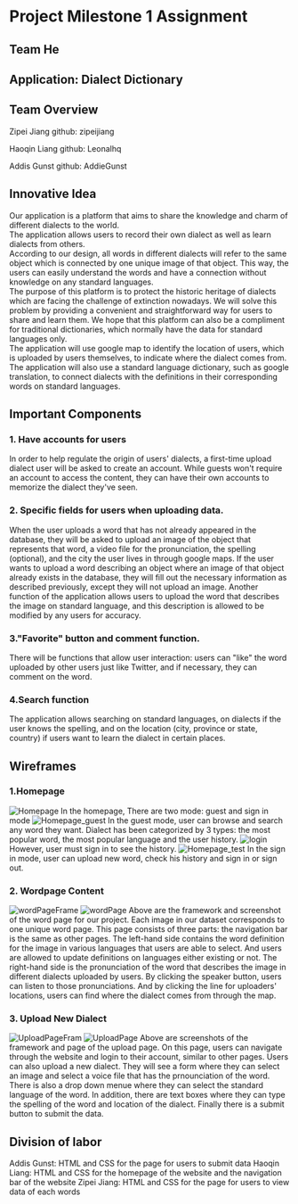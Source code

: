 # Project Milestone 1 Assignment #
## Team He ##
## Application: Dialect Dictionary ##
## Team Overview ##
Zipei Jiang github: zipeijiang

Haoqin Liang github: Leonalhq

Addis Gunst github: AddieGunst
## Innovative Idea ##
Our application is a platform that aims to share the knowledge and charm of different dialects to the world.  
The application allows users to record their own dialect as well as learn dialects from others.  
According to our design, all words in different dialects will refer to the same object which is connected by one unique image of that object. This way, the users can easily understand the words and have a connection without knowledge on any standard languages.   
The purpose of this platform is to protect the historic heritage of dialects which are facing the challenge of extinction nowadays. We will solve this problem by providing a convenient and straightforward way for users to share and learn them. We hope that this platform can also be a compliment for traditional dictionaries, which normally have the data for standard languages only.  
The application will use google map to identify the location of users, which is uploaded by users themselves, to indicate where the dialect comes from. The application will also use a standard language dictionary, such as google translation, to connect dialects with the definitions in their corresponding words on standard languages.   
## Important Components ##
### 1. Have accounts for users
In order to help regulate the origin of users' dialects, a first-time upload dialect user will be asked to create an account. While guests won't require an account to access the content, they can have their own accounts to memorize the dialect they've seen.  

### 2. Specific fields for users when uploading data.
When the user uploads a word that has not already appeared in the database, they will be asked to upload an image of the object that represents that word, a video file for the pronunciation, the spelling (optional), and the city the user lives in through google maps. If the user wants to upload a word describing an object where an image of that object already exists in the database, they will fill out the necessary information as described previously, except they will not upload an image. Another function of the application allows users to upload the word that describes the image on standard language, and this description is allowed to be modified by any users for accuracy.

### 3."Favorite" button and comment function.
There will be functions that allow user interaction: users can "like" the word uploaded by other users just like Twitter, and if necessary, they can comment on the word.

### 4.Search function
The application allows searching on standard languages, on dialects if the user knows the spelling, and on the location (city, province or state, country) if users want to learn the dialect in certain places.

## Wireframes ##
### 1.Homepage
![Homepage](homepage.png)
In the homepage, There are two mode: guest and sign in mode
![Homepage_guest](home_guest.png)
In the guest mode, user can browse and search any word they want. Dialect has been categorized by 3 types: the most popular word, the most popular language and the user history.
![login](login.png)
However, user must sign in to see the history.
![Homepage_test](home_test.png)
In the sign in mode, user can upload new word, check his history and sign in or sign out.


### 2. Wordpage Content

![wordPageFrame](wireframes_screenshot.PNG)
![wordPage](page_screenshot.PNG)
Above are the framework and screenshot of the word page for our project. Each image in our dataset corresponds to one unique word page. This page consists of three parts: the navigation bar is the same as other pages. The left-hand side contains the word definition for the image in various languages that users are able to select.  And users are allowed to update definitions on languages either existing or not. The right-hand side is the pronunciation of the word that describes the image in different dialects uploaded by users. By clicking the speaker button, users can listen to those pronunciations. And by clicking the line for uploaders' locations, users can find where the dialect comes from through the map. 

### 3. Upload New Dialect
![UploadPageFram](UploadWireFrame.PNG)
![UploadPage](UploadPage.PNG)
Above are screenshots of the framework and page of the upload page. On this page, users can navigate through the website and login to their account, similar to other pages. Users can also upload a new dialect. They will see a form where they can select an image and select a voice file that has the prnounciation of the word. There is also a drop down menue where they can select the standard language of the word. In addition, there are text boxes where they can type the spelling of the word and location of the dialect. Finally there is a submit button to submit the data.


## Division of labor
Addis Gunst: HTML and CSS for the page for users to submit data
Haoqin Liang: HTML and CSS for the homepage of the website and the navigation bar of the website
Zipei Jiang: HTML and CSS for the page for users to view data of each words